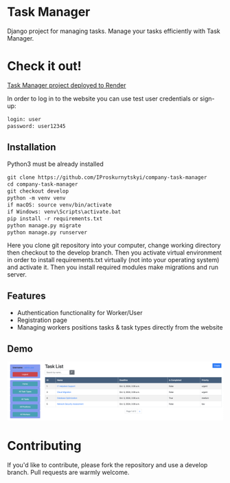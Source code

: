 # Task Manager

Django project for managing tasks.
Manage your tasks efficiently with Task Manager.

# Check it out!
[Task Manager project deployed to Render](https://task-manager-wam2.onrender.com/)

In order to log in to the website you can use test user credentials or sign-up:
```shell
login: user
password: user12345
```

## Installation

Python3 must be already installed

```shell
git clone https://github.com/IProskurnytskyi/company-task-manager
cd company-task-manager
git checkout develop
python -m venv venv
if macOS: source venv/bin/activate
if Windows: venv\Scripts\activate.bat
pip install -r requirements.txt
python manage.py migrate
python manage.py runserver
```
Here you clone git repository into your computer, change working directory then checkout to the develop branch.
Then you activate virtual environment in order to install requirements.txt virtually (not into your operating system)
and activate it. Then you install required modules make migrations and run server.

## Features

* Authentication functionality for Worker/User
* Registration page
* Managing workers positions tasks & task types directly from the website

## Demo

![Website Interface](demo.png)

# Contributing

If you'd like to contribute, please fork the repository and use a develop branch. 
Pull requests are warmly welcome.
